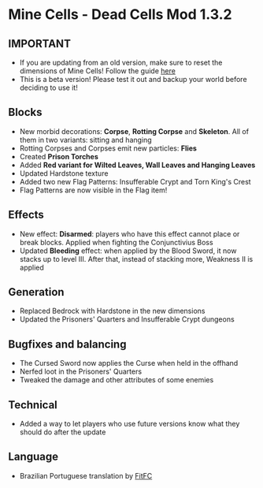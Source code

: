 # Mine Cells - Dead Cells Mod 1.3.2

## **IMPORTANT**

- If you are updating from an old version, make sure to reset the dimensions of Mine Cells! Follow the guide [here](https://github.com/mim1q/MineCells/wiki/Updating-Mine-Cells)
- This is a beta version! Please test it out and backup your world before deciding to use it!

## Blocks

- New morbid decorations: **Corpse**, **Rotting Corpse** and **Skeleton**. All of them in two variants: sitting and hanging
- Rotting Corpses and Corpses emit new particles: **Flies**
- Created **Prison Torches**
- Added **Red variant for Wilted Leaves, Wall Leaves and Hanging Leaves**
- Updated Hardstone texture
- Added two new Flag Patterns: Insufferable Crypt and Torn King's Crest
- Flag Patterns are now visible in the Flag item!

## Effects

- New effect: **Disarmed**: players who have this effect cannot place or break blocks. Applied when fighting the Conjunctivius Boss
- Updated **Bleeding** effect: when applied by the Blood Sword, it now stacks up to level III. After that, instead of stacking more, Weakness II is applied

## Generation

- Replaced Bedrock with Hardstone in the new dimensions
- Updated the Prisoners' Quarters and Insufferable Crypt dungeons

## Bugfixes and balancing

- The Cursed Sword now applies the Curse when held in the offhand
- Nerfed loot in the Prisoners' Quarters
- Tweaked the damage and other attributes of some enemies

## Technical

- Added a way to let players who use future versions know what they should do after the update

## Language

- Brazilian Portuguese translation by [FitFC](https://github.com/FITFC)